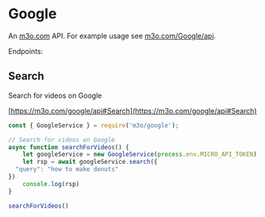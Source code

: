 # Google

An [m3o.com](https://m3o.com) API. For example usage see [m3o.com/Google/api](https://m3o.com/Google/api).

Endpoints:

## Search

Search for videos on Google


[https://m3o.com/google/api#Search](https://m3o.com/google/api#Search)

```js
const { GoogleService } = require('m3o/google');

// Search for videos on Google
async function searchForVideos() {
	let googleService = new GoogleService(process.env.MICRO_API_TOKEN)
	let rsp = await googleService.search({
  "query": "how to make donuts"
})
	console.log(rsp)
}

searchForVideos()
```
